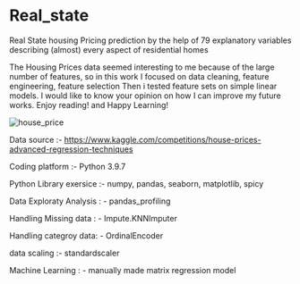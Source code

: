 # Real_state
Real State housing Pricing prediction by the help of 79 explanatory variables describing (almost) every aspect of residential homes

The Housing Prices data seemed interesting to me because of the large number of features, so in this work I focused on data cleaning, feature engineering, feature selection  Then i tested feature sets on simple linear models.
I would like to know your opinion on how I can improve my future works. Enjoy reading! and Happy Learning!

![house_price](https://user-images.githubusercontent.com/111516810/201014611-9d236c08-b505-4b3b-97bd-bc586a95e935.jpg)

Data source :- https://www.kaggle.com/competitions/house-prices-advanced-regression-techniques

Coding platform :- Python 3.9.7

Python Library exersice :- numpy, pandas, seaborn, matplotlib, spicy

Data Exploraty Analysis : - pandas_profiling

Handling Missing data : - Impute.KNNImputer

Handling categroy data: - OrdinalEncoder

data scaling :- standardscaler

Machine Learning : -  manually made matrix regression model

